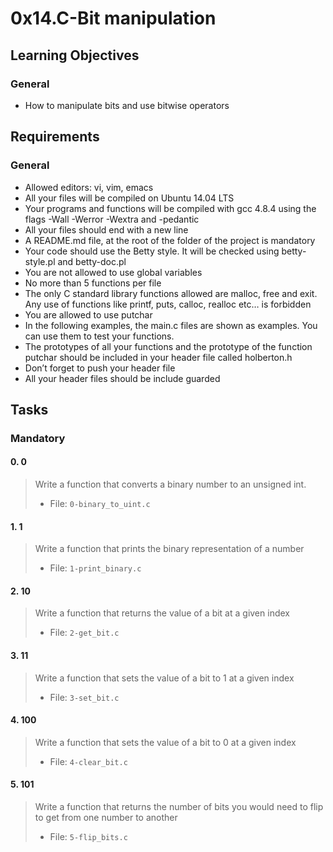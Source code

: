 # 0x14.C-Bit manipulation

## Learning Objectives

### General
* How to manipulate bits and use bitwise operators

## Requirements


### General
* Allowed editors: vi, vim, emacs
* All your files will be compiled on Ubuntu 14.04 LTS
* Your programs and functions will be compiled with gcc 4.8.4 using the flags -Wall -Werror -Wextra and -pedantic
* All your files should end with a new line
* A README.md file, at the root of the folder of the project is mandatory
* Your code should use the Betty style. It will be checked using betty-style.pl and betty-doc.pl
* You are not allowed to use global variables
* No more than 5 functions per file
* The only C standard library functions allowed are malloc, free and exit. Any use of functions like printf, puts, calloc, realloc etc… is forbidden
* You are allowed to use putchar
* In the following examples, the main.c files are shown as examples. You can use them to test your functions.
* The prototypes of all your functions and the prototype of the function putchar should be included in your header file called holberton.h
* Don’t forget to push your header file
* All your header files should be include guarded


## Tasks

### Mandatory

#### **0. 0**
> Write a function that converts a binary number to an unsigned int.
> * File: `0-binary_to_uint.c`

#### **1. 1**
> Write a function that prints the binary representation of a number
> * File: `1-print_binary.c`

#### **2. 10**
> Write a function that returns the value of a bit at a given index
> * File: `2-get_bit.c`

#### **3. 11**
> Write a function that sets the value of a bit to 1 at a given index
> * File: `3-set_bit.c`

#### **4. 100**
> Write a function that sets the value of a bit to 0 at a given index
> * File: `4-clear_bit.c`

#### **5. 101**
> Write a function that returns the number of bits you would need to flip to get from one number to another
> * File: `5-flip_bits.c`
